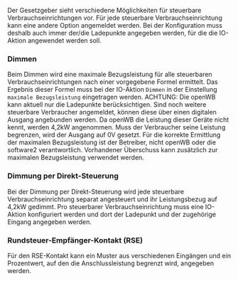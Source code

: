 Der Gesetzgeber sieht verschiedene Möglichkeiten für steuerbare Verbrauchseinrichtungen vor. Für jede steuerbare Verbrauchseinrichtung kann eine andere Option angemeldet werden. Bei der Konfiguration muss deshalb auch immer der/die Ladepunkte angegeben werden, für die die IO-Aktion angewendet werden soll.

### Dimmen
Beim Dimmen wird eine maximale Bezugsleistung für alle steuerbaren Verbrauchseinrichtungen nach einer vorgegebene Formel ermittelt. Das Ergebnis dieser Formel muss bei der IO-Aktion `Dimmen` in der Einstellung `maximale Bezugsleistung` eingetragen werden. ACHTUNG: Die openWB kann aktuell nur die Ladepunkte berücksichtigen. Sind noch weitere steuerbare Verbraucher angemeldet, können diese über einen digitalen Ausgang angebunden werden. Da openWB die Leistung dieser Geräte nicht kennt, werden 4,2kW angenommen. Muss der Verbraucher seine Leistung begrenzen, wird der Ausgang auf 0V gesetzt. Für die korrekte Ermittlung der maximalen Bezugsleistung ist der Betreiber, nicht openWB oder die software2 verantwortlich.
Vorhandener Überschuss kann zusätzlich zur maximalen Bezugsleistung verwendet werden.

### Dimmung per Direkt-Steuerung
Bei der Dimmung per Direkt-Steuerung wird jede steuerbare Verbrauchseinrichtung separat angesteuert und ihr Leistungsbezug auf 4,2kW gedimmt.
Pro steuerbarer Verbrauchseinrichtung muss eine IO-Aktion konfiguriert werden und dort der Ladepunkt und der zugehörige Eingang angegeben werden.

### Rundsteuer-Empfänger-Kontakt (RSE)
Für den RSE-Kontakt kann ein Muster aus verschiedenen Eingängen und ein Prozentwert, auf den die Anschlussleistung begrenzt wird, angegeben werden.